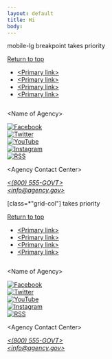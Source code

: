 ```yaml
---
layout: default
title: Hi
body:
---
```


<div class="padding-2">
  <p class="font-sans-3xl margin-top-1 margin-bottom-0 text-light">mobile-lg breakpoint takes priority</p>
</div>

<footer class="usa-footer">
  <div class="grid-container usa-footer__return-to-top">
    <a href="#">Return to top</a>
  </div>
  <div class="usa-footer__primary-section">
    <nav class="usa-footer__nav" aria-label="Footer navigation">
      <ul class="grid-row grid-gap">
        <li
          class="mobile-lg:grid-col-4 desktop:grid-col-6 usa-footer__primary-content"
        >
          <a class="usa-footer__primary-link" href="javascript:void(0);"
            >&lt;Primary link&gt;</a
          >
        </li>
        <li
          class="mobile-lg:grid-col-4 desktop:grid-col-6 usa-footer__primary-content"
        >
          <a class="usa-footer__primary-link" href="javascript:void(0);"
            >&lt;Primary link&gt;</a
          >
        </li>
        <li
          class="mobile-lg:grid-col-4 desktop:grid-col-6 usa-footer__primary-content"
        >
          <a class="usa-footer__primary-link" href="javascript:void(0);"
            >&lt;Primary link&gt;</a
          >
        </li>
        <li
          class="mobile-lg:grid-col-4 desktop:grid-col-6 usa-footer__primary-content"
        >
          <a class="usa-footer__primary-link" href="javascript:void(0);"
            >&lt;Primary link&gt;</a
          >
        </li>
      </ul>
    </nav>
  </div>
  <div class="usa-footer__secondary-section">
    <div class="grid-container">
      <div class="grid-row grid-gap">
        <div
          class="usa-footer__logo grid-row mobile-lg:grid-col-6 mobile-lg:grid-gap-2"
        >
          <div class="mobile-lg:grid-col-auto">
            <img class="usa-footer__logo-img" src="/assets/img/logo-img.png" alt="" />
          </div>
          <div class="mobile-lg:grid-col-auto">
            <p class="usa-footer__logo-heading">&lt;Name of Agency&gt;</p>
          </div>
        </div>
        <div class="usa-footer__contact-links mobile-lg:grid-col-6">
          <div class="usa-footer__social-links grid-row grid-gap-1">
            <div class="grid-col-auto">
              <a class="usa-social-link" href="javascript:void(0);"
                ><img
                  class="usa-social-link__icon"
                  src="/assets/img/usa-icons/facebook.svg"
                  alt="Facebook"
              /></a>
            </div>
            <div class="grid-col-auto">
              <a class="usa-social-link" href="javascript:void(0);"
                ><img
                  class="usa-social-link__icon"
                  src="/assets/img/usa-icons/twitter.svg"
                  alt="Twitter"
              /></a>
            </div>
            <div class="grid-col-auto">
              <a class="usa-social-link" href="javascript:void(0);"
                ><img
                  class="usa-social-link__icon"
                  src="/assets/img/usa-icons/youtube.svg"
                  alt="YouTube"
              /></a>
            </div>
            <div class="grid-col-auto">
              <a class="usa-social-link" href="javascript:void(0);"
                ><img
                  class="usa-social-link__icon"
                  src="/assets/img/usa-icons/instagram.svg"
                  alt="Instagram"
              /></a>
            </div>
            <div class="grid-col-auto">
              <a class="usa-social-link" href="javascript:void(0);"
                ><img
                  class="usa-social-link__icon"
                  src="/assets/img/usa-icons/rss_feed.svg"
                  alt="RSS"
              /></a>
            </div>
          </div>
          <p class="usa-footer__contact-heading">
            &lt;Agency Contact Center&gt;
          </p>
          <address class="usa-footer__address">
            <div class="usa-footer__contact-info grid-row grid-gap">
              <div class="grid-col-auto">
                <a href="tel:1-800-555-5555">&lt;(800) 555-GOVT&gt;</a>
              </div>
              <div class="grid-col-auto">
                <a href="mailto:info@agency.gov">&lt;info@agency.gov&gt;</a>
              </div>
            </div>
          </address>
        </div>
      </div>
    </div>
  </div>
</footer>

<div class="padding-2">
  <p class="font-sans-3xl margin-top-1 margin-bottom-0 text-light">[class=*"grid-col"] takes priority</p>
</div>

<footer class="usa-footer">
  <div class="grid-container usa-footer__return-to-top">
    <a href="#">Return to top</a>
  </div>
  <div class="usa-footer__primary-section">
    <nav class="usa-footer__nav" aria-label="Footer navigation">
      <ul class="grid-row grid-gap">
        <li
          class="mobile-lg:grid-col-3 desktop:grid-col-8 usa-footer__primary-content"
        >
          <a class="usa-footer__primary-link" href="javascript:void(0);"
            >&lt;Primary link&gt;</a
          >
        </li>
        <li
          class="mobile-lg:grid-col-3 desktop:grid-col-4 usa-footer__primary-content"
        >
          <a class="usa-footer__primary-link" href="javascript:void(0);"
            >&lt;Primary link&gt;</a
          >
        </li>
        <li
          class="mobile-lg:grid-col-3 desktop:grid-col-8 usa-footer__primary-content"
        >
          <a class="usa-footer__primary-link" href="javascript:void(0);"
            >&lt;Primary link&gt;</a
          >
        </li>
        <li
          class="mobile-lg:grid-col-3 desktop:grid-col-4 usa-footer__primary-content"
        >
          <a class="usa-footer__primary-link" href="javascript:void(0);"
            >&lt;Primary link&gt;</a
          >
        </li>
      </ul>
    </nav>
  </div>
  <div class="usa-footer__secondary-section">
    <div class="grid-container">
      <div class="grid-row grid-gap">
        <div
          class="usa-footer__logo grid-row mobile-lg:grid-col-6 mobile-lg:grid-gap-2"
        >
          <div class="mobile-lg:grid-col-auto">
            <img class="usa-footer__logo-img" src="/assets/img/logo-img.png" alt="" />
          </div>
          <div class="mobile-lg:grid-col-auto">
            <p class="usa-footer__logo-heading">&lt;Name of Agency&gt;</p>
          </div>
        </div>
        <div class="usa-footer__contact-links mobile-lg:grid-col-6">
          <div class="usa-footer__social-links grid-row grid-gap-1">
            <div class="grid-col-auto">
              <a class="usa-social-link" href="javascript:void(0);"
                ><img
                  class="usa-social-link__icon"
                  src="/assets/img/usa-icons/facebook.svg"
                  alt="Facebook"
              /></a>
            </div>
            <div class="grid-col-auto">
              <a class="usa-social-link" href="javascript:void(0);"
                ><img
                  class="usa-social-link__icon"
                  src="/assets/img/usa-icons/twitter.svg"
                  alt="Twitter"
              /></a>
            </div>
            <div class="grid-col-auto">
              <a class="usa-social-link" href="javascript:void(0);"
                ><img
                  class="usa-social-link__icon"
                  src="/assets/img/usa-icons/youtube.svg"
                  alt="YouTube"
              /></a>
            </div>
            <div class="grid-col-auto">
              <a class="usa-social-link" href="javascript:void(0);"
                ><img
                  class="usa-social-link__icon"
                  src="/assets/img/usa-icons/instagram.svg"
                  alt="Instagram"
              /></a>
            </div>
            <div class="grid-col-auto">
              <a class="usa-social-link" href="javascript:void(0);"
                ><img
                  class="usa-social-link__icon"
                  src="/assets/img/usa-icons/rss_feed.svg"
                  alt="RSS"
              /></a>
            </div>
          </div>
          <p class="usa-footer__contact-heading">
            &lt;Agency Contact Center&gt;
          </p>
          <address class="usa-footer__address">
            <div class="usa-footer__contact-info grid-row grid-gap">
              <div class="grid-col-auto">
                <a href="tel:1-800-555-5555">&lt;(800) 555-GOVT&gt;</a>
              </div>
              <div class="grid-col-auto">
                <a href="mailto:info@agency.gov">&lt;info@agency.gov&gt;</a>
              </div>
            </div>
          </address>
        </div>
      </div>
    </div>
  </div>
</footer>
